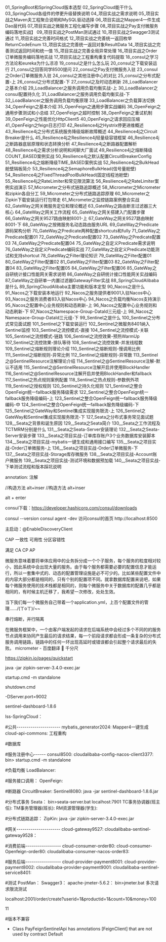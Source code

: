 01_SpringBoot和SpringCloud版本选型
02_SpringCloud能干什么
03_SpringCloud各组件的停更升级替换说明
04_项目实战之需求说明
05_项目实战之Maven夫工程聚合说明和MySQL驱动选择
06_项目实战之Mapper4一件生成Dao层代码
07_项目实战之微服务工程化编写步骤
08_项目实战之Pay支付微服务编码落地实战】
09_项目实战之PostMan测试通过
10_项目实战之Swagger3测试通过
11_项目实战之完善时间格式
12_项目实战之完善统一返回枚举ReturnCodeEnum
13_项目实战之完善统一返回对象ResultData
14_项目实战之完善测试返回时间和统一值
15_项目实战之完善全局异常处理
16_项目实战之Order订单微服务编码落地实战
17_项目实战之工程重构重复代码提取
18_consul之学习方法论和eureka为什么凉凉
19_consul之是什么怎么玩
20_consul之下载安装运行
21_consul之回答同学8500提问
22_consul之Pay支付微服务入驻
23_consul之Order订单微服务入驻
24_consul之其他注册中心的对比
25_consul之分布式配置-上
26_consul之分布式配置-下
27_consul之及时动态刷新
28_LoadBalancer之基本介绍
29_LoadBalancer之服务调用负载均衡实战-上
30_LoadBalancer之consul配置持久化
31_LoadBalancer之服务调用负载均衡实战-下
32_LoadBalancer之服务调用负载均衡原理
33_LoadBalancer之负载算法切换
34_OpenFeign之基本介绍
35_OpenFeign之通用步骤实战编码
36_OpenFeign之通用步骤测试和小总结
37_OpenFeign之超时控制
38_OpenFeign之重试机制
39_OpenFeign之性能优化HttpClient5
40_OpenFeign之请求回应压缩
41_OpenFeign之feign日志打印
42_Resilience4j之Hystrix停更进维概述
43_Resilience4j之分布式系统服务降级熔断故障概述
44_Resilience4j之Circuit Breaker是什么
45_Resilience4j之Resilience4j轻量级容错框架
46_Resilience4j之断路器底层原理和状态转换分析
47_Resilience4j之断路器配置解析
48_Resilience4j之需求分析说明和闲聊大厂面试
49_Resilience4j之熔断降级COUNT_BASED案例实战
50_Resilience4j之默认配置CircuitBreakerConfig
51_Resilience4j之熔断降级TIME_BASED案例实战
52_Resilience4j之BulkHead舱壁隔板简介
53_Resilience4j之SemaphoreBulkHead(信号量舱壁)
54_Resilience4j之FixedThreadPoolBulkHead(固定线程池舱壁)
55_Resilience4j之RateLimiter和常见限流算法
56_Resilience4j之RateLimiter案例实战演示
57_Micrometer之分布式链路追踪概述
58_Micrometer之Micrometer和zipkin各自分工
59_Micrometer之分布式链路追踪原理
60_Micrometer之Zipkin下载安装运行打包带走
61_Micrometer之监控链路案例整合实战
62_GateWay之网关微服务定位和理论概述
63_GateWay之路由断言过滤器三大核心
64_GateWay之网关工作流程
65_GateWay之网关搭建入门配置步骤
66_GateWay之网关9527路由映射8001-上
67_GateWay之网关9527路由映射8001-下
68_GateWay之按微服务名动态路由服务URL
69_GateWay之Predicate源码架构分析
70_GateWay之Predicate两种配置shortcuts和fully
71_GateWay之Predicate配置01
72_GateWay之Predicate配置02
73_GateWay之Predicate配置03
74_GateWay之Predicate配置04
75_GateWay之自定义Predicate需求说明
76_GateWay之自定义Predicate编码实战
77_GateWay之自定义Predicate功能测试和支持shortcut
78_GateWay之Filter理论知识
79_GateWay之Filter配置01
80_GateWay之Filter配置02
81_GateWay之Filter配置03
82_GateWay之Filter配置04
83_GateWay之Filter配置05
84_GateWay之Filter配置06
85_GateWay之自研统计接口性能网关需求说明
86_GateWay之自研统计接口性能网关实战编码
87_GateWay之自研单一内置过滤器GatewayFilter实战
88_SpringCloudAlibaba是什么
89_SpringCloudAlibaba主要功能和版本定型
90_Nacos之是什么
91_Nacos之下载安装本地运行
92_Nacos之服务提供者9001入驻Nacos中心
93_Nacos之服务消费者83入驻Nacos中心
94_Nacos之负载均衡Nacos支持演示
95_Nacos之配置中心业务规则和动态刷新-上
96_Nacos之配置中心业务规则和动态刷新-下
97_Nacos之Namespace-Group-DataId三元组-上
98_Nacos之Namespace-Group-DataId三元组-下
99_Sentinel之是什么
100_Sentinel之分布式常见面试题
101_Sentinel之下载安装运行
102_Sentinel之微服务8401纳入Sentinel监控
103_Sentinel之流控模式-直接
104_Sentinel之流控模式-关联
105_Sentinel之流控模式-链路
106_Sentinel之流控效果-预热WarmUp
107_Sentinel之流控效果-排队等待
108_Sentinel之流控效果-并发线程数
109_Sentinel之熔断规则理论介绍
110_Sentinel之熔断规则-慢调用比例
111_Sentinel之熔断规则-异常比例
112_Sentinel之熔断规则-异常数
113_Sentinel之@SentinelResource注解理论介绍
114_Sentinel之@SentinelResource注解-默认不适用
115_Sentinel之@SentinelResource注解开启并使用BlockHandler
116_Sentinel之@SentinelResource注解开启并使用BlockHandler和fallback
117_Sentinel之热点规则案例配置
118_Sentinel之热点规则-参数例外项
119_Sentinel之授权规则
120_Sentinel之持久化规则
121_Sentinel之整合OpenFeign统一fallback服务降级需求
122_Sentinel之整合OpenFeign统一fallback服务降级编码-上
123_Sentinel之整合OpenFeign统一fallback服务降级编码-中
124_Sentinel之整合OpenFeign统一fallback服务降级编码-下
125_Sentinel之GateWay和Sentinel集成实现服务限流-上
126_Sentinel之GateWay和Sentinel集成实现服务限流-下
127_Seata之分布式事务常见面试题
128__Seata之背景和诞生原因
129__Seata之Seata简介
130__Seata之工作流程及TCTMRM分别是什么
131__Seata之Seata-Server安装理论
132__Seata之Seata-Server安装步骤
133__Seata之项目实战-订单库存账户3个业务数据库安装脚本
134__Seata之项目实战-mybatis一键生成和通用接口编写
135__Seata之项目实战-Order订单微服务-上
136__Seata之项目实战-Order订单微服务-下
137__Seata之项目实战-Storage库存微服务
138__Seata之项目实战-Account账户微服务
139__Seata之项目实战-测试环境和数据预加载
140__Seata之项目实战-下单测试流程和版本踩坑说明



annotation: 注解
<!--父工程-->


//构造方法 alt+inser
//构造方法 alt+inser

alt + enter

consul下载：https://developer.hashicorp.com/consul/downloads


consul --version
consul agent -dev
访问consul的首页
http://localhost:8500

主启动：@EnableDiscoveryClient

CAP
一致性
可用性
分区容错性

满足
CA
CP
AP

微服务意味着要将单体应用中的业务拆分成一个个子服务，每个服务的粒度相对较小，因此系统中会出现大量的服务。由于每个服务都需要必要的配置信息才能运行，所以一套集中式的、动态的配置管理设施是必不可少的。比如某些配置文件中的内容大部分都是相同的，只有个别的配置项不同。就拿数据库配置来说吧，如果每个微服务使用的技术栈都是相同的，则每个微服务中关于数据库的配置几乎都是相同的，有时候主机迁移了，我希望一次修改，处处生效。



当下我们每一个微服务自己带着一个application.yml，上百个配置文件的管理....../(ㄒoㄒ)/~~

串行熔断，并行隔离


在微服务框架中，一个由客户端发起的请求在后端系统中会经过多个不同的的服务节点调用来协同产生最后的请求结果，每一个前段请求都会形成一条复杂的分布式服务调用链路，链路中的任何一环出现高延时或错误都会引起整个请求最后的失败。
micrometer - 百度翻译

千分尺

https://zipkin.io/pages/quickstart

java -jar zipkin-server-3.4.0-exec.jar

startup.cmd -m standalone

shutdown.cmd


-DServer.port=9002


sentinel-dashboard-1.8.6

























lss-SpringCloud：

#公共----------------------
mybatis_generator2024:  Mapper4一键生成
cloud-api-commons:  工程重构

#数据库


#服务注册中心------
consul8500:
cloudalibaba-config-nacos-client3377:  bin> startup.cmd -m standalone

#负载均衡
LoadBalancer:

#服务接口调用：
OpenFeign:


#断路器
CircuitBreaker:
Sentinel8080: java -jar sentinel-dashboard-1.8.6.jar

#分布式事务
Seata： bin>seata-server.bat  localhost:7901
TC事务协调器(班主任):
TM事务管理器(班长):
RM资源管理器(学生):

#分布式链路追踪：
ZipKin:  java -jar zipkin-server-3.4.0-exec.jar

#网关----------------------
cloud-gateway9527:
cloudalibaba-sentinel-gateway9528：

#消费前端------------------
cloud-consumer-order80:
cloud-consumer-Openfeign-order80:
cloudalibaba-consumer-nacos-order83:

#服务后端------------------
cloud-provider-payment8001:
cloud-provider-payment8002:
cloudalibaba-provider-payment9001:
cloudalibaba-sentinel-service8401:

#测试
PostMan：
Swagger3：
apache-jmeter-5.6.2： bin>jmeter.bat 多次请求限流测试

localhost:2001/order/create?userid=1&productid=1&count=10&money=100

11

#版本不兼容
- Class PayFeignSentinelApi has annotations [FeignClient] that are not used by contract Default